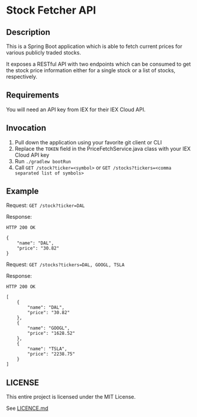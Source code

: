# Stock Fetcher API
## Description

This is a Spring Boot application which is able to fetch
current prices for various publicly traded stocks.

It exposes a RESTful API with two endpoints which can be
consumed to get the stock price information either for a single
stock or a list of stocks, respectively.

## Requirements
You will need an API key from IEX for their IEX Cloud API.


## Invocation
1. Pull down the application using your favorite git client or CLI
2. Replace the ```TOKEN``` field in the PriceFetchService.java class with your IEX Cloud API key
3. Run ```./gradlew bootRun```
4. Call ```GET /stock?ticker=<symbol>``` or ```GET /stocks?tickers=<comma separated list of symbols>```

## Example
Request: 
``` GET /stock?ticker=DAL ```

Response:

```
HTTP 200 OK

{
    "name": "DAL",
    "price": "30.82"
}
```

Request: 
``` GET /stocks?tickers=DAL, GOOGL, TSLA ```

Response:

```
HTTP 200 OK

[
    {
        "name": "DAL",
        "price": "30.82"
    },
    {
        "name": "GOOGL",
        "price": "1628.52"
    },
    {
        "name": "TSLA",
        "price": "2238.75"
    }
]
```


## LICENSE
This entire project is licensed under the MIT License.

See [LICENCE.md](LICENSE)